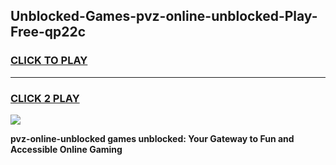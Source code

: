 
## Unblocked-Games-pvz-online-unblocked-Play-Free-qp22c
<h3>
<a href="https://premium76.site?title=pvz-online-unblocked&ref=19M">CLICK TO PLAY</a></h3>
<hr>

<h3>
<a href="https://premium76.site?title=pvz-online-unblocked&ref=19M">CLICK 2 PLAY</a>
  
</h3>

<a href="https://premium76.site?title=pvz-online-unblocked&ref=19M"><img src="https://clearcache.store/games.png"></a>


**pvz-online-unblocked games unblocked: Your Gateway to Fun and Accessible Online Gaming**
